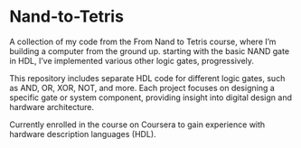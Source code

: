 # Nand-to-Tetris

A collection of my code from the From Nand to Tetris course, where I’m building a computer from the ground up. starting with the basic NAND gate in HDL, I’ve implemented various other logic gates, progressively.

This repository includes separate HDL code for different logic gates, such as AND, OR, XOR, NOT, and more. Each project focuses on designing a specific gate or system component, providing insight into digital design and hardware architecture.

Currently enrolled in the course on Coursera to gain experience with hardware description languages (HDL).

